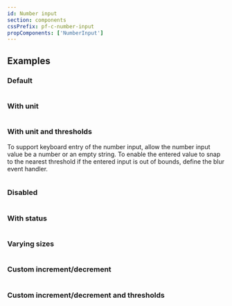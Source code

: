 ```yaml
---
id: Number input
section: components
cssPrefix: pf-c-number-input
propComponents: ['NumberInput']
---
```


## Examples

### Default

```ts file="./NumberInputDefault.tsx"
```

### With unit

```ts file="./NumberInputUnit.tsx"
```

### With unit and thresholds

To support keyboard entry of the number input, allow the number input value be a number or an empty string. To enable the entered value to snap to the nearest threshold if the entered input is out of bounds, define the blur event handler.

```ts file="./NumberInputUnitThreshold.tsx"
```

### Disabled

```ts file="./NumberInputDisabled.tsx"
```

### With status

```ts file="./NumberInputWithStatus.tsx"
```

### Varying sizes

```ts file="./NumberInputVaryingSizes.tsx"
```

### Custom increment/decrement

```ts file="./NumberInputCustomStep.tsx"
```

### Custom increment/decrement and thresholds

```ts file="./NumberInputCustomStepAndThreshold.tsx"
```
